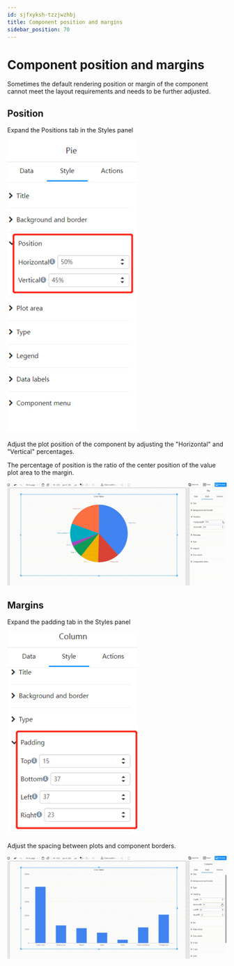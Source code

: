 ```yaml
---
id: sjfxyksh-tzzjwzhbj
title: Component position and margins
sidebar_position: 70
---
```

# Component position and margins

Sometimes the default rendering position or margin of the component cannot meet the layout requirements and needs to be further adjusted.

## Position 

Expand the Positions tab in the Styles panel

<div align="left"><img  src="../../../../static/img/en/datafor/visualizer/image-20230113153852578.png" alt="image-20230113153852578"  width="300"  /> </div>

Adjust the plot position of the component by adjusting the "Horizontal" and "Vertical" percentages.

The percentage of position is the ratio of the center position of the value plot area to the margin.

<div align="left"><img  src="../../../../static/img/en/datafor/visualizer/20230113_154049.gif"   /> </div>

## Margins

Expand the padding tab in the Styles panel

<div align="left"><img  src="../../../../static/img/en/datafor/visualizer/image-20230113154727019.png" alt="image-20230113154727019"  width="300"  /> </div>


Adjust the spacing between plots and component borders.

<div align="left"><img  src="../../../../static/img/en/datafor/visualizer/20230113_154223.gif"   /> </div>

